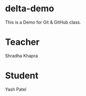 # delta-demo
This is a Demo for Git &amp; GitHub class.

# Teacher
Shradha Khapra

# Student
Yash Patel
